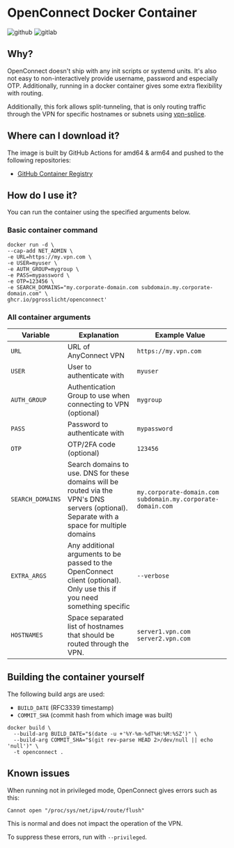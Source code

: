 # OpenConnect Docker Container

![github](https://github.com/pgrosslicht/openconnect/actions/workflows/main.yml/badge.svg)
![gitlab](https://gitlab.com/pgrosslicht/openconnect/badges/master/pipeline.svg)

## Why?

OpenConnect doesn't ship with any init scripts or systemd units.
It's also not easy to non-interactively provide username, password and especially OTP.
Additionally, running in a docker container gives some extra flexibility with routing.

Additionally, this fork allows split-tunneling, that is only routing traffic through the VPN 
for specific hostnames or subnets using [vpn-splice](https://github.com/dlenski/vpn-slice).

## Where can I download it?

The image is built by GitHub Actions for amd64 & arm64 and pushed to the following repositories:

 - [GitHub Container Registry](https://github.com/users/pgrosslicht/packages/container/package/openconnect)

## How do I use it?

You can run the container using the specified arguments below.

### Basic container command

```shell
docker run -d \
--cap-add NET_ADMIN \
-e URL=https://my.vpn.com \
-e USER=myuser \
-e AUTH_GROUP=mygroup \
-e PASS=mypassword \
-e OTP=123456 \
-e SEARCH_DOMAINS="my.corporate-domain.com subdomain.my.corporate-domain.com" \
ghcr.io/pgrosslicht/openconnect'
```

### All container arguments

| Variable         | Explanation                                                                                                                                  | Example Value                                               |
|------------------|----------------------------------------------------------------------------------------------------------------------------------------------|-------------------------------------------------------------|
| `URL`            | URL of AnyConnect VPN                                                                                                                        | `https://my.vpn.com`                                        |
| `USER`           | User to authenticate with                                                                                                                    | `myuser`                                                    |
| `AUTH_GROUP`     | Authentication Group to use when connecting to VPN (optional)                                                                                | `mygroup`                                                   |
| `PASS`           | Password to authenticate with                                                                                                                | `mypassword`                                                |
| `OTP`            | OTP/2FA code (optional)                                                                                                                      | `123456`                                                    |
| `SEARCH_DOMAINS` | Search domains to use. DNS for these domains will be routed via the VPN's DNS servers (optional). Separate with a space for multiple domains | `my.corporate-domain.com subdomain.my.corporate-domain.com` |
| `EXTRA_ARGS`     | Any additional arguments to be passed to the OpenConnect client (optional). Only use this if you need something specific                     | `--verbose`                                                 |
| `HOSTNAMES`      | Space separated list of hostnames that should be routed through the VPN.                                                                     | `server1.vpn.com server2.vpn.com`                           |

## Building the container yourself

The following build args are used:

 - `BUILD_DATE` (RFC3339 timestamp)
 - `COMMIT_SHA` (commit hash from which image was built)

```shell
docker build \
  --build-arg BUILD_DATE="$(date -u +'%Y-%m-%dT%H:%M:%SZ')" \
  --build-arg COMMIT_SHA="$(git rev-parse HEAD 2>/dev/null || echo 'null')" \
  -t openconnect .
```

## Known issues

When running not in privileged mode, OpenConnect gives errors such as this:

`Cannot open "/proc/sys/net/ipv4/route/flush"`

This is normal and does not impact the operation of the VPN.

To suppress these errors, run with `--privileged`.

